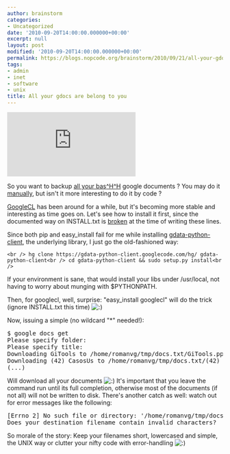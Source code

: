 ```yaml
---
author: brainstorm
categories:
- Uncategorized
date: '2010-09-20T14:00:00.000000+00:00'
excerpt: null
layout: post
modified: '2010-09-20T14:00:00.000000+00:00'
permalink: https://blogs.nopcode.org/brainstorm/2010/09/21/all-your-gdocs-are-belong-to-you/
tags:
- admin
- inet
- software
- unix
title: All your gdocs are belong to you
---
```


![Google CL (command line)][1]

So you want to backup [all your bas][2][^H^H][3] google documents ? You may do it [manually][4], but isn't it more interesting to do it by code ?

[GoogleCL][5] has been around for a while, but it's becoming more stable and interesting as time goes on. Let's see how to install it first, since the documented way on INSTALL.txt is [broken][6] at the time of writing these lines.

<!--more-->

Since both pip and easy_install fail for me while installing [gdata-python-client][7], the underlying library, I just go the old-fashioned way:

`<br />
hg clone https://gdata-python-client.googlecode.com/hg/ gdata-python-client<br />
cd gdata-python-client && sudo setup.py install<br />
`

If your environment is sane, that would install your libs under /usr/local, not having to worry about munging with $PYTHONPATH.

Then, for googlecl, well, surprise: "easy_install googlecl" will do the trick (ignore INSTALL.txt this time) <img src="http://blogs.nopcode.org/brainstorm/wp-includes/images/smilies/icon_smile.gif" alt=":)" class="wp-smiley" /> 

Now, issuing a simple (no wildcard "*" needed!):

<pre>$ google docs get
Please specify folder: 
Please specify title: 
Downloading GiTools to /home/romanvg/tmp/docs.txt/GiTools.ppt
Downloading (42) CasosUs to /home/romanvg/tmp/docs.txt/(42) CasosUs.txt
(...)
</pre>

Will download all your documents <img src="http://blogs.nopcode.org/brainstorm/wp-includes/images/smilies/icon_smile.gif" alt=":)" class="wp-smiley" /> It's important that you leave the command run until its full completion, otherwise most of the documents (if not all) will not be written to disk. There's another catch as well: watch out for error messages like the following:

<pre>[Errno 2] No such file or directory: '/home/romanvg/tmp/docs.txt/Placement / Keyword Report, Feb 15, 2010 4:29:01 PM Central European Time.xls'
Does your destination filename contain invalid characters?
</pre>

So morale of the story: Keep your filenames short, lowercased and simple, the UNIX way or clutter your nifty code with error-handling <img src="http://blogs.nopcode.org/brainstorm/wp-includes/images/smilies/icon_smile.gif" alt=":)" class="wp-smiley" />

 [1]: http://www.ecko-labs.com/wp-content/themes/mystream/thumb.php?src=wp-content/uploads/2010/06/googlecl21.png&w=390&h=230&zc=1&q=90
 [2]: http://en.wikipedia.org/wiki/All_your_base_are_belong_to_us
 [3]: http://en.wikipedia.org/wiki/Backspace
 [4]: http://www.dataliberation.org/google/google-docs
 [5]: http://code.google.com/p/googlecl/
 [6]: http://code.google.com/p/googlecl/issues/detail?id=290&q=braincode&colspec=ID%20Type%20Stars%20Status%20Priority%20Milestone%20Owner%20Summary
 [7]: http://code.google.com/p/gdata-python-client/source/checkout